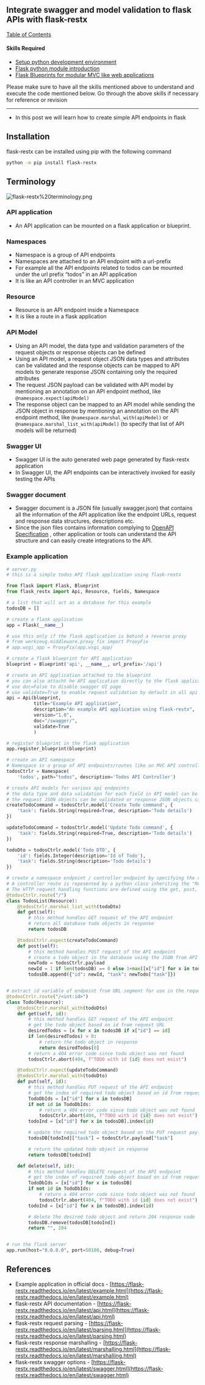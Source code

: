## Integrate swagger and model validation to flask APIs with flask-restx

[Table of Contents](https://nagasudhir.blogspot.com/2020/04/taming-python-table-of-contents.html)

#### Skills Required
* [Setup python development environment](https://nagasudhir.blogspot.com/2020/04/setup-python-development-environment_14.html)
* [Flask python module introduction](https://nagasudhir.blogspot.com/2022/04/flask-python-module-introduction-for.html)
* [Flask Blueprints for modular MVC like web applications](https://nagasudhir.blogspot.com/2022/08/flask-blueprints-for-modular-mvc-like.html)

Please make sure to have all the skills mentioned above to understand and execute the code mentioned below. Go through the above skills if necessary for reference or revision

<hr/>

* In this post we will learn how to create simple API endpoints in flask

## Installation
flask-restx can be installed using pip with the following command

```bash
python -m pip install flask-restx

```

## Terminology

![flask-restx%20terminology.png](https://github.com/nagasudhirpulla/taming_python/raw/master/blog/skills/assets/img/flask-restx%20terminology.png)
### API application
-   An API application can be mounted on a flask application or blueprint.

### Namespaces
-   Namespace is a group of API endpoints
-   Namespaces are attached to an API endpoint with a url-prefix
-   For example all the API endpoints related to todos can be mounted under the url prefix “todos” in an API application
-   It is like an API controller in an MVC application

### Resource
-   Resource is an API endpoint inside a Namespace
-   It is like a route in a flask application

### API Model
-   Using an API model, the data type and validation parameters of the request objects or response objects can be defined
-   Using an API model, a request object JSON data types and attributes can be validated and the response objects can be mapped to API models to generate response JSON containing only the required attributes
-   The request JSON payload can be validated with API model by mentioning an annotation on an API endpoint method, like `@namespace.expect(apiModel)`
-   The response object can be mapped to an API model while sending the JSON object in response by mentioning an annotation on the API endpoint method, like `@namespace.marshal_with(apiModel)` or `@namespace.marshal_list_with(apiModel)` (to specify that list of API models will be returned)

### Swagger UI
-   Swagger UI is the auto generated web page generated by flask-restx application
-   In Swagger UI, the API endpoints can be interactively invoked for easily testing the APIs

### Swagger document
-   Swagger document is a JSON file (usually swagger.json) that contains all the information of the API application like the endpoint URLs, request and response data structures, descriptions etc.
-   Since the json files contains information complying to [OpenAPI Specification](https://github.com/OAI/OpenAPI-Specification/blob/master/versions/2.0.md) , other application or tools can understand the API structure and can easily create integrations to the API.

### Example application

```python
# server.py
# this is a simple todos API flask application using flask-restx

from flask import Flask, Blueprint
from flask_restx import Api, Resource, fields, Namespace

# a list that will act as a database for this example
todosDB = []

# create a flask application
app = Flask(__name__)

# use this only if the flask application is behind a reverse proxy
# from werkzeug.middleware.proxy_fix import ProxyFix
# app.wsgi_app = ProxyFix(app.wsgi_app)

# create a flask blueprint for API application
blueprint = Blueprint('api', __name__, url_prefix='/api')

# create an API application attached to the blueprint
# you can also attacht he API application directly to the flask application
# use doc=False to disable swagger UI page
# use validate=True to enable request validation by default in all api endpoints/resources
api = Api(blueprint,
          title="Example API application",
          description="An example API application using flask-restx",
          version="1.0",
          doc="/swagger/",
          validate=True
          )

# register blueprint in the flask application
app.register_blueprint(blueprint)

# create an API namespace
# Namespace is a group of API endpoints/routes like an MVC API controller
todosCtrlr = Namespace(
    'todos', path="todos", description='Todos API Controller')

# create API models for various api endpoints
# the data type and data validation for each field in API model can be specified
# the request JSON objects can be validated or response JSON objects can be mapped using this API models
createTodoCommand = todosCtrlr.model('Create Todo command', {
    'task': fields.String(required=True, description='Todo details')
})

updateTodoCommand = todosCtrlr.model('Update Todo command', {
    'task': fields.String(required=True, description='Todo details')
})

todoDto = todosCtrlr.model('Todo DTO', {
    'id': fields.Integer(description='Id of Todo'),
    'task': fields.String(description='Todo details')
})

# create a namespace endpoint / controller endpoint by specifying the route
# A controller route is repesented by a python class inheriting the "Resource" base class
# The HTTP request handling functions are defined using the get, post, put, delete methods in the class
@todosCtrlr.route("/")
class TodosList(Resource):
    @todosCtrlr.marshal_list_with(todoDto)
    def get(self):
        # this method handles GET request of the API endpoint
        # return all database todo objects in response
        return todosDB

    @todosCtrlr.expect(createTodoCommand)
    def post(self):
        # this method handles POST request of the API endpoint
        # create a todo object in the database using the JSON from API request payload
        newTodo = todosCtrlr.payload
        newId = 1 if len(todosDB) == 0 else 1+max([x["id"] for x in todosDB])
        todosDB.append({"id": newId, "task": newTodo["task"]})


# extract id variable of endpoint from URL segment for use in the request handling functions
@todosCtrlr.route("/<int:id>")
class Todo(Resource):
    @todosCtrlr.marshal_with(todoDto)
    def get(self, id):
        # this method handles GET request of the API endpoint
        # get the todo object based on id from request URL
        desiredTodos = [x for x in todosDB if x["id"] == id]
        if len(desiredTodos) > 0:
            # return the todo object in response
            return desiredTodos[0]
        # return a 404 error code since todo object was not found
        todosCtrlr.abort(404, f"TODO with id {id} does not exist")

    @todosCtrlr.expect(updateTodoCommand)
    @todosCtrlr.marshal_with(todoDto)
    def put(self, id):
        # this method handles PUT request of the API endpoint
        # get the index of required todo object based on id from request URL
        TodoDbIds = [x["id"] for x in todosDB]
        if not id in TodoDbIds:
            # return a 404 error code since todo object was not found
            todosCtrlr.abort(404, f"TODO with id {id} does not exist")
        todoInd = [x["id"] for x in todosDB].index(id)

        # update the required todo object based on the PUT request payload
        todosDB[todoInd]["task"] = todosCtrlr.payload["task"]

        # return the updated todo object in response
        return todosDB[todoInd]

    def delete(self, id):
        # this method handles DELETE request of the API endpoint
        # get the index of required todo object based on id from request URL
        TodoDbIds = [x["id"] for x in todosDB]
        if not id in TodoDbIds:
            # return a 404 error code since todo object was not found
            todosCtrlr.abort(404, f"TODO with id {id} does not exist")
        todoInd = [x["id"] for x in todosDB].index(id)

        # delete the desired todo object and return 204 response code
        todosDB.remove(todosDB[todoInd])
        return "", 204


# run the flask server
app.run(host="0.0.0.0", port=50100, debug=True)

```

## References

-   Example application in official docs - [](https://flask-restx.readthedocs.io/en/latest/example.html)[https://flask-restx.readthedocs.io/en/latest/example.html](https://flask-restx.readthedocs.io/en/latest/example.html)
-   flask-restx API documentation - [](https://flask-restx.readthedocs.io/en/latest/api.html)[https://flask-restx.readthedocs.io/en/latest/api.html](https://flask-restx.readthedocs.io/en/latest/api.html)
-   flask-restx request parsing - [](https://flask-restx.readthedocs.io/en/latest/parsing.html)[https://flask-restx.readthedocs.io/en/latest/parsing.html](https://flask-restx.readthedocs.io/en/latest/parsing.html)
-   flask-restx response marshalling - [](https://flask-restx.readthedocs.io/en/latest/marshalling.html)[https://flask-restx.readthedocs.io/en/latest/marshalling.html](https://flask-restx.readthedocs.io/en/latest/marshalling.html)
-   flask-restx swagger options - [](https://flask-restx.readthedocs.io/en/latest/swagger.html)[https://flask-restx.readthedocs.io/en/latest/swagger.html](https://flask-restx.readthedocs.io/en/latest/swagger.html)

<!--stackedit_data:
eyJoaXN0b3J5IjpbOTExMzM2MjUyLDEzNzg0NjQ5MDIsLTE5Nz
Y4NzI5NTZdfQ==
-->
